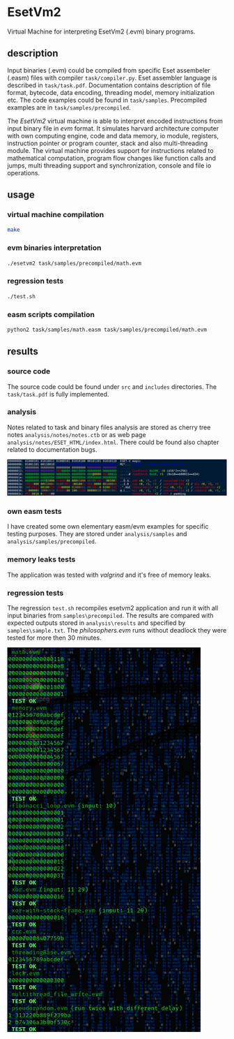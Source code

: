 # EsetVm2

Virtual Machine for interpreting EsetVm2 (.evm) binary programs. 

## description

Input binaries (.evm) could be compiled from specific Eset assembeler (.easm) files with compiler ```task/compiler.py```. Eset assembler language is described in ```task/task.pdf```. Documentation contains description of file format, bytecode, data encoding, threading model, memory initialization etc. The code examples could be found in ```task/samples```. Precompiled examples are in ```task/samples/precompiled```.

The *EsetVm2* virtual machine is able to interpret encoded instructions from input binary file in *evm* format. It simulates harvard architecture computer with own computing engine, code and data memory, io module, registers, instruction pointer or program counter, stack and also multi-threading module. The virtual machine provides support for instructions related to mathematical computation, program flow changes like function calls and jumps, multi threading support and synchronization, console and file io operations.

## usage

### virtual machine compilation
```bash
make
```

### evm binaries interpretation
```bash
./esetvm2 task/samples/precompiled/math.evm
```

### regression tests
```bash
./test.sh
```

### easm scripts compilation
```bash
python2 task/samples/math.easm task/samples/precompiled/math.evm
```

## results

### source code
The source code could be found under ```src``` and ```includes``` directories. The ```task/task.pdf``` is fully implemented.

### analysis
Notes related to task and binary files analysis are stored as cherry tree notes ```analysis/notes/notes.ctb``` or as web page ```analysis/notes/ESET_HTML/index.html```. There could be found also chapter related to documentation bugs.

![](analysis/notes/analysis-example.png)

### own easm tests
I have created some own elementary easm/evm examples for specific testing purposes. They are stored under ```analysis/samples``` and ```analysis/samples/precompiled```. 

### memory leaks tests
The application was tested with *valgrind* and it's free of memory leaks.

### regression tests
The regression ```test.sh``` recompiles esetvm2 application and run it with all input binaries from ```samples\precompiled```. The results are compared with expected outputs stored in ```analysis\results``` and specified by ```samples\sample.txt```. The *philosophers.evm* runs without deadlock they were tested for more then 30 minutes.

![](./analysis/notes/regression-tests-result.png)


